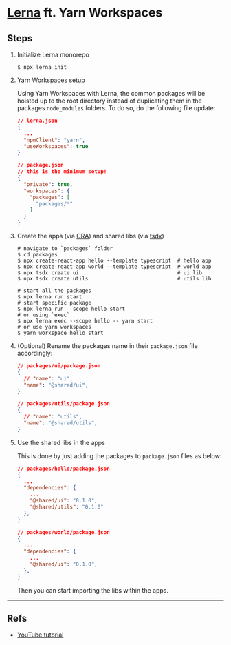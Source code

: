# [Lerna](https://github.com/lerna/lerna) ft. Yarn Workspaces

## Steps

1. Initialize Lerna monorepo

   ```shell
   $ npx lerna init
   ```

2. Yarn Workspaces setup

   Using Yarn Workspaces with Lerna, the common packages will be hoisted up to the root directory instead of duplicating them in the packages `node_modules` folders. To do so, do the following file update:

   ```json
   // lerna.json
   {
     ...
     "npmClient": "yarn",
     "useWorkspaces": true
   }

   // package.json
   // this is the minimum setup!
   {
     "private": true,
     "workspaces": {
       "packages": [
         "packages/*"
       ]
     }
   }
   ```

3. Create the apps (via [CRA](https://github.com/facebook/create-react-app)) and shared libs (via [tsdx](https://github.com/formium/tsdx))

   ```shell
   # navigate to `packages` folder
   $ cd packages
   $ npx create-react-app hello --template typescript  # hello app
   $ npx create-react-app world --template typescript  # world app
   $ npx tsdx create ui                                # ui lib
   $ npx tsdx create utils                             # utils lib

   # start all the packages
   $ npx lerna run start
   # start specific package
   $ npx lerna run --scope hello start
   # or using `exec`
   $ npx lerna exec --scope hello -- yarn start
   # or use yarn workspaces
   $ yarn workspace hello start
   ```

4. (Optional) Rename the packages name in their `package.json` file accordingly:

   ```json
   // packages/ui/package.json
   {
     // "name": "ui",
     "name": "@shared/ui",
   }

   // packages/utils/package.json
   {
     // "name": "utils",
     "name": "@shared/utils",
   }
   ```

5. Use the shared libs in the apps

   This is done by just adding the packages to `package.json` files as below:

   ```json
   // packages/hello/package.json
   {
     ...
     "dependencies": {
       ...
       "@shared/ui": "0.1.0",
       "@shared/utils": "0.1.0"
     },
   }

   // packages/world/package.json
   {
     ...
     "dependencies": {
       ...
       "@shared/ui": "0.1.0",
     },
   }
   ```

   Then you can start importing the libs within the apps.

---

## Refs

- [YouTube tutorial](https://youtu.be/p6qoJ4apCjA)
